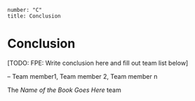 ```metadata
number: "C"
title: Conclusion
```

# Conclusion

[TODO: FPE: Write conclusion here and fill out team list below]

– Team member1, Team member 2, Team member n

The _Name of the Book Goes Here_ team
